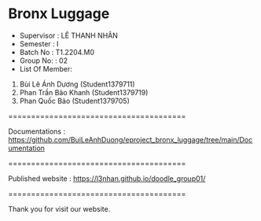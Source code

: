 Bronx Luggage
=======================================
+ Supervisor	: LÊ THANH NHÂN
+ Semester	: I	
+ Batch No	: T1.2204.M0	
+ Group No:	: 02
+ List Of Member:
1. Bùi Lê Ánh Dương		(Student1379711)
2. Phan Trần Bảo Khanh  		(Student1379719)
3. Phan Quốc Bảo 	(Student1379705)

=======================================

Documentations : https://github.com/BuiLeAnhDuong/eproject_bronx_luggage/tree/main/Documentation

=======================================

Published website : https://l3nhan.github.io/doodle_group01/

=======================================

Thank you for visit our website.